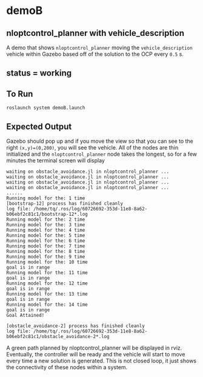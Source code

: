 # demoB

## nloptcontrol_planner with vehicle_description
A demo that shows `nloptcontrol_planner` moving the `vehicle_description` vehicle within Gazebo based off of the solution to the OCP every `0.5` s.

## status = working

## To Run
```
roslaunch system demoB.launch
```

## Expected Output
Gazebo should pop up and if you move the view so that you can see to the right `(x,y)=(0,200)`, you will see the vehicle. All of the nodes are thin initialized and the `nloptcontrol_planner` node takes the longest, so for a few minutes the terminal screen will display
```
waiting on obstacle_avoidance.jl in nloptcontrol_planner ...
waiting on obstacle_avoidance.jl in nloptcontrol_planner ...
waiting on obstacle_avoidance.jl in nloptcontrol_planner ...
waiting on obstacle_avoidance.jl in nloptcontrol_planner ...
......
Running model for the: 1 time
[bootstrap-12] process has finished cleanly
log file: /home/tq/.ros/log/60726692-353d-11e8-8a62-b06ebf2c81c1/bootstrap-12*.log
Running model for the: 2 time
Running model for the: 3 time
Running model for the: 4 time
Running model for the: 5 time
Running model for the: 6 time
Running model for the: 7 time
Running model for the: 8 time
Running model for the: 9 time
Running model for the: 10 time
goal is in range
Running model for the: 11 time
goal is in range
Running model for the: 12 time
goal is in range
Running model for the: 13 time
goal is in range
Running model for the: 14 time
goal is in range
Goal Attained!

[obstacle_avoidance-2] process has finished cleanly
log file: /home/tq/.ros/log/60726692-353d-11e8-8a62-b06ebf2c81c1/obstacle_avoidance-2*.log
```
A green path planned by nloptcontrol_planner will be displayed in rviz.
Eventually, the controller will be ready and the vehicle will start to move every time a new solution is generated. This is not closed loop, it just shows the connectivity of these nodes within a system.
